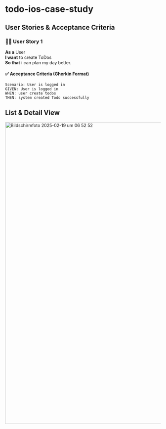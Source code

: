# todo-ios-case-study

## User Stories & Acceptance Criteria

### 🧑‍💻 User Story 1
**As a** User  
**I want** to create ToDos  
**So that** i can plan my day better.  

#### ✅ Acceptance Criteria (Gherkin Format)
```gherkin
Scenario: User is logged in
GIVEN: User is logged in
WHEN: user create todos
THEN: system created Todo successfully
```



## List & Detail View

<img width="977" alt="Bildschirmfoto 2025-02-19 um 06 52 52" src="https://github.com/user-attachments/assets/a67f51c4-d861-4ae0-a4a1-dfea74ed61c3" />

